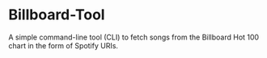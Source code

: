# Billboard-Tool
A simple command-line tool (CLI) to fetch songs from the Billboard Hot 100 chart in the form of Spotify URIs.
